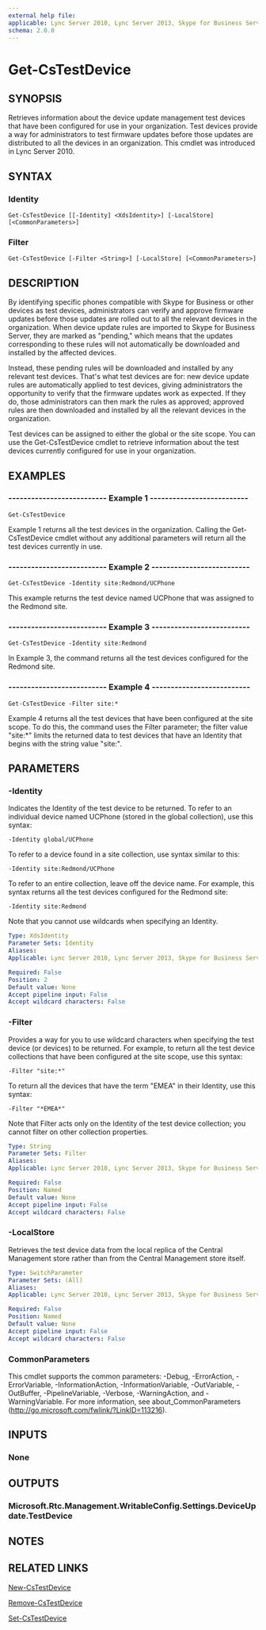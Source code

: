 ```yaml
---
external help file: 
applicable: Lync Server 2010, Lync Server 2013, Skype for Business Server 2015
schema: 2.0.0
---
```


# Get-CsTestDevice

## SYNOPSIS
Retrieves information about the device update management test devices that have been configured for use in your organization.
Test devices provide a way for administrators to test firmware updates before those updates are distributed to all the devices in an organization.
This cmdlet was introduced in Lync Server 2010.


## SYNTAX

### Identity
```
Get-CsTestDevice [[-Identity] <XdsIdentity>] [-LocalStore] [<CommonParameters>]
```

### Filter
```
Get-CsTestDevice [-Filter <String>] [-LocalStore] [<CommonParameters>]
```

## DESCRIPTION
By identifying specific phones compatible with Skype for Business or other devices as test devices, administrators can verify and approve firmware updates before those updates are rolled out to all the relevant devices in the organization.
When device update rules are imported to Skype for Business Server, they are marked as "pending," which means that the updates corresponding to these rules will not automatically be downloaded and installed by the affected devices.

Instead, these pending rules will be downloaded and installed by any relevant test devices.
That's what test devices are for: new device update rules are automatically applied to test devices, giving administrators the opportunity to verify that the firmware updates work as expected.
If they do, those administrators can then mark the rules as approved; approved rules are then downloaded and installed by all the relevant devices in the organization.

Test devices can be assigned to either the global or the site scope.
You can use the Get-CsTestDevice cmdlet to retrieve information about the test devices currently configured for use in your organization.


## EXAMPLES

### -------------------------- Example 1 --------------------------
```
Get-CsTestDevice
```

Example 1 returns all the test devices in the organization.
Calling the Get-CsTestDevice cmdlet without any additional parameters will return all the test devices currently in use.

### -------------------------- Example 2 --------------------------
```
Get-CsTestDevice -Identity site:Redmond/UCPhone
```

This example returns the test device named UCPhone that was assigned to the Redmond site.

### -------------------------- Example 3 --------------------------
```
Get-CsTestDevice -Identity site:Redmond
```

In Example 3, the command returns all the test devices configured for the Redmond site.

### -------------------------- Example 4 --------------------------
```
Get-CsTestDevice -Filter site:*
```

Example 4 returns all the test devices that have been configured at the site scope.
To do this, the command uses the Filter parameter; the filter value "site:*" limits the returned data to test devices that have an Identity that begins with the string value "site:".


## PARAMETERS

### -Identity
Indicates the Identity of the test device to be returned.
To refer to an individual device named UCPhone (stored in the global collection), use this syntax:

`-Identity global/UCPhone`

To refer to a device found in a site collection, use syntax similar to this:

`-Identity site:Redmond/UCPhone`

To refer to an entire collection, leave off the device name.
For example, this syntax returns all the test devices configured for the Redmond site:

`-Identity site:Redmond`

Note that you cannot use wildcards when specifying an Identity.

```yaml
Type: XdsIdentity
Parameter Sets: Identity
Aliases: 
Applicable: Lync Server 2010, Lync Server 2013, Skype for Business Server 2015

Required: False
Position: 2
Default value: None
Accept pipeline input: False
Accept wildcard characters: False
```

### -Filter
Provides a way for you to use wildcard characters when specifying the test device (or devices) to be returned.
For example, to return all the test device collections that have been configured at the site scope, use this syntax:

`-Filter "site:*"`

To return all the devices that have the term "EMEA" in their Identity, use this syntax:

`-Filter "*EMEA*"`

Note that Filter acts only on the Identity of the test device collection; you cannot filter on other collection properties.

```yaml
Type: String
Parameter Sets: Filter
Aliases: 
Applicable: Lync Server 2010, Lync Server 2013, Skype for Business Server 2015

Required: False
Position: Named
Default value: None
Accept pipeline input: False
Accept wildcard characters: False
```

### -LocalStore
Retrieves the test device data from the local replica of the Central Management store rather than from the Central Management store itself.

```yaml
Type: SwitchParameter
Parameter Sets: (All)
Aliases: 
Applicable: Lync Server 2010, Lync Server 2013, Skype for Business Server 2015

Required: False
Position: Named
Default value: None
Accept pipeline input: False
Accept wildcard characters: False
```

### CommonParameters
This cmdlet supports the common parameters: -Debug, -ErrorAction, -ErrorVariable, -InformationAction, -InformationVariable, -OutVariable, -OutBuffer, -PipelineVariable, -Verbose, -WarningAction, and -WarningVariable. For more information, see about_CommonParameters (http://go.microsoft.com/fwlink/?LinkID=113216).

## INPUTS

### None


## OUTPUTS

### Microsoft.Rtc.Management.WritableConfig.Settings.DeviceUpdate.TestDevice


## NOTES


## RELATED LINKS

[New-CsTestDevice]()

[Remove-CsTestDevice]()

[Set-CsTestDevice]()